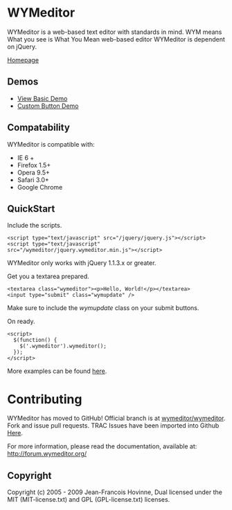 WYMeditor
=========

WYMeditor is a web-based text editor with standards in mind. WYM means What you see is What You Mean web-based editor
WYMeditor is dependent on jQuery. 

<a href="http://www.wymeditor.org/">Homepage</a>

Demos
-----

* <a href="http://files.wymeditor.org/wymeditor/trunk/src/examples/01-basic.html">View Basic Demo</a>
* <a href="http://files.wymeditor.org/wymeditor/trunk/src/examples/07-custom-button.html">Custom Button Demo</a>

Compatability
-------------

WYMeditor is compatible with:
* IE 6 +
* Firefox 1.5+
* Opera 9.5+
* Safari 3.0+
* Google Chrome

QuickStart
----------

Include the scripts.

    <script type="text/javascript" src="/jquery/jquery.js"></script>
    <script type="text/javascript" src="/wymeditor/jquery.wymeditor.min.js"></script>

WYMeditor only works with jQuery 1.1.3.x or greater. 

Get you a textarea prepared.

    <textarea class="wymeditor"><p>Hello, World!</p></textarea>
    <input type="submit" class="wymupdate" />
    
Make sure to include the <em>wymupdate</em> class on your submit buttons. 

On ready.
    
    <script>
      $(function() {
        $('.wymeditor').wymeditor();
      });
    </script>
    

More examples can be found <a href="https://github.com/wymeditor/wymeditor/tree/master/src/examples">here</a>.

Contributing
============

WYMeditor has moved to GitHub! Official branch is at <a href="https://github.com/wymeditor/wymeditor">wymeditor/wymeditor</a>. Fork and issue pull requests. 
TRAC Issues have been imported into Github <a href="https://github.com/wymeditor/wymeditor/issues">Here</a>. 

For more information, please read the documentation, available at:
http://forum.wymeditor.org/

Copyright
---------
Copyright (c) 2005 - 2009 Jean-Francois Hovinne, 
Dual licensed under the MIT (MIT-license.txt)
and GPL (GPL-license.txt) licenses.
